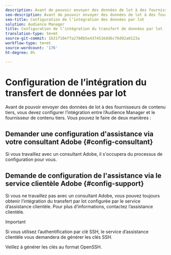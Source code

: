 ```yaml
---
description: Avant de pouvoir envoyer des données de lot à des fournisseurs de contenu tiers, vous devez configurer l’intégration entre l’Audience Manager et le fournisseur de contenu tiers.
seo-description: Avant de pouvoir envoyer des données de lot à des fournisseurs de contenu tiers, vous devez configurer l’intégration entre l’Audience Manager et le fournisseur de contenu tiers.
seo-title: Configuration de l’intégration des données par lot
solution: Audience Manager
title: Configuration de l’intégration du transfert de données par lot
translation-type: tm+mt
source-git-commit: 1b31f10effa2780b5e4374516dd6c76d92a0123a
workflow-type: tm+mt
source-wordcount: '176'
ht-degree: 0%

---
```



# Configuration de l’intégration du transfert de données par lot

Avant de pouvoir envoyer des données de lot à des fournisseurs de contenu tiers, vous devez configurer l’intégration entre l’Audience Manager et le fournisseur de contenu tiers. Vous pouvez le faire de deux manières :

## Demander une configuration d&#39;assistance via votre consultant Adobe {#config-consultant}

Si vous travaillez avec un consultant Adobe, il s&#39;occupera du processus de configuration pour vous.

## Demande de configuration de l&#39;assistance via le service clientèle Adobe {#config-support}

Si vous ne travaillez pas avec un consultant Adobe, vous pouvez toujours obtenir l’intégration du transfert par lot configurée par le service d’assistance clientèle. Pour plus d’informations, contactez l’assistance clientèle.

>[!IMPORTANT]
>
>Si vous utilisez l’authentification par clé SSH, le service d’assistance clientèle vous demandera de générer les clés SSH.
>
> Veillez à générer les clés au format OpenSSH.